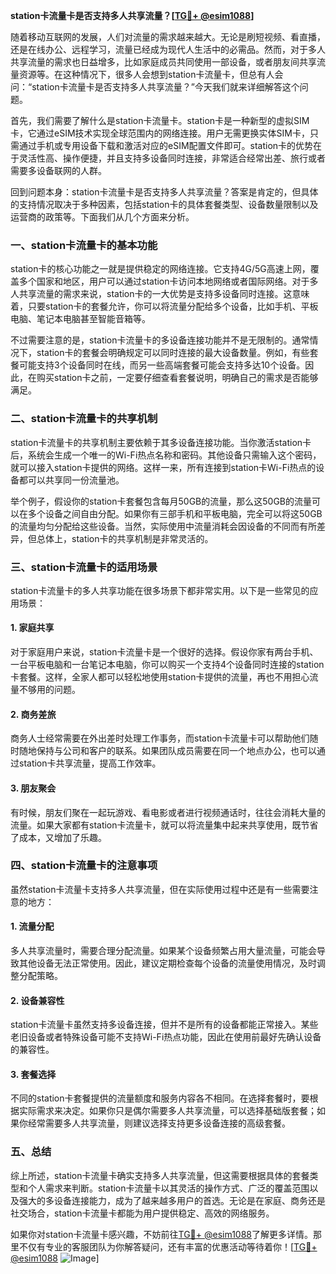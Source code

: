 **station卡流量卡是否支持多人共享流量？[[TG💪+ @esim1088](https://t.me/s/esim1088)]**

随着移动互联网的发展，人们对流量的需求越来越大。无论是刷短视频、看直播，还是在线办公、远程学习，流量已经成为现代人生活中的必需品。然而，对于多人共享流量的需求也日益增多，比如家庭成员共同使用一部设备，或者朋友间共享流量资源等。在这种情况下，很多人会想到station卡流量卡，但总有人会问：“station卡流量卡是否支持多人共享流量？”今天我们就来详细解答这个问题。

首先，我们需要了解什么是station卡流量卡。station卡是一种新型的虚拟SIM卡，它通过eSIM技术实现全球范围内的网络连接。用户无需更换实体SIM卡，只需通过手机或专用设备下载和激活对应的eSIM配置文件即可。station卡的优势在于灵活性高、操作便捷，并且支持多设备同时连接，非常适合经常出差、旅行或者需要多设备联网的人群。

回到问题本身：station卡流量卡是否支持多人共享流量？答案是肯定的，但具体的支持情况取决于多种因素，包括station卡的具体套餐类型、设备数量限制以及运营商的政策等。下面我们从几个方面来分析。

### 一、station卡流量卡的基本功能

station卡的核心功能之一就是提供稳定的网络连接。它支持4G/5G高速上网，覆盖多个国家和地区，用户可以通过station卡访问本地网络或者国际网络。对于多人共享流量的需求来说，station卡的一大优势是支持多设备同时连接。这意味着，只要station卡的套餐允许，你可以将流量分配给多个设备，比如手机、平板电脑、笔记本电脑甚至智能音箱等。

不过需要注意的是，station卡流量卡的多设备连接功能并不是无限制的。通常情况下，station卡的套餐会明确规定可以同时连接的最大设备数量。例如，有些套餐可能支持3个设备同时在线，而另一些高端套餐可能会支持多达10个设备。因此，在购买station卡之前，一定要仔细查看套餐说明，明确自己的需求是否能够满足。

### 二、station卡流量卡的共享机制

station卡流量卡的共享机制主要依赖于其多设备连接功能。当你激活station卡后，系统会生成一个唯一的Wi-Fi热点名称和密码。其他设备只需输入这个密码，就可以接入station卡提供的网络。这样一来，所有连接到station卡Wi-Fi热点的设备都可以共享同一份流量池。

举个例子，假设你的station卡套餐包含每月50GB的流量，那么这50GB的流量可以在多个设备之间自由分配。如果你有三部手机和平板电脑，完全可以将这50GB的流量均匀分配给这些设备。当然，实际使用中流量消耗会因设备的不同而有所差异，但总体上，station卡的共享机制是非常灵活的。

### 三、station卡流量卡的适用场景

station卡流量卡的多人共享功能在很多场景下都非常实用。以下是一些常见的应用场景：

#### 1. 家庭共享
对于家庭用户来说，station卡流量卡是一个很好的选择。假设你家有两台手机、一台平板电脑和一台笔记本电脑，你可以购买一个支持4个设备同时连接的station卡套餐。这样，全家人都可以轻松地使用station卡提供的流量，再也不用担心流量不够用的问题。

#### 2. 商务差旅
商务人士经常需要在外出差时处理工作事务，而station卡流量卡可以帮助他们随时随地保持与公司和客户的联系。如果团队成员需要在同一个地点办公，也可以通过station卡共享流量，提高工作效率。

#### 3. 朋友聚会
有时候，朋友们聚在一起玩游戏、看电影或者进行视频通话时，往往会消耗大量的流量。如果大家都有station卡流量卡，就可以将流量集中起来共享使用，既节省了成本，又增加了乐趣。

### 四、station卡流量卡的注意事项

虽然station卡流量卡支持多人共享流量，但在实际使用过程中还是有一些需要注意的地方：

#### 1. 流量分配
多人共享流量时，需要合理分配流量。如果某个设备频繁占用大量流量，可能会导致其他设备无法正常使用。因此，建议定期检查每个设备的流量使用情况，及时调整分配策略。

#### 2. 设备兼容性
station卡流量卡虽然支持多设备连接，但并不是所有的设备都能正常接入。某些老旧设备或者特殊设备可能不支持Wi-Fi热点功能，因此在使用前最好先确认设备的兼容性。

#### 3. 套餐选择
不同的station卡套餐提供的流量额度和服务内容各不相同。在选择套餐时，要根据实际需求来决定。如果你只是偶尔需要多人共享流量，可以选择基础版套餐；如果你经常需要多人共享流量，则建议选择支持更多设备连接的高级套餐。

### 五、总结

综上所述，station卡流量卡确实支持多人共享流量，但这需要根据具体的套餐类型和个人需求来判断。station卡流量卡以其灵活的操作方式、广泛的覆盖范围以及强大的多设备连接能力，成为了越来越多用户的首选。无论是在家庭、商务还是社交场合，station卡流量卡都能为用户提供稳定、高效的网络服务。

如果你对station卡流量卡感兴趣，不妨前往[TG💪+ @esim1088](https://t.me/s/esim1088)了解更多详情。那里不仅有专业的客服团队为你解答疑问，还有丰富的优惠活动等待着你！[[TG💪+ @esim1088](https://t.me/s/esim1088) ![Image](https://i.postimg.cc/4NQfJmqS/Snipaste-2025-05-13-00-14-12.png)]